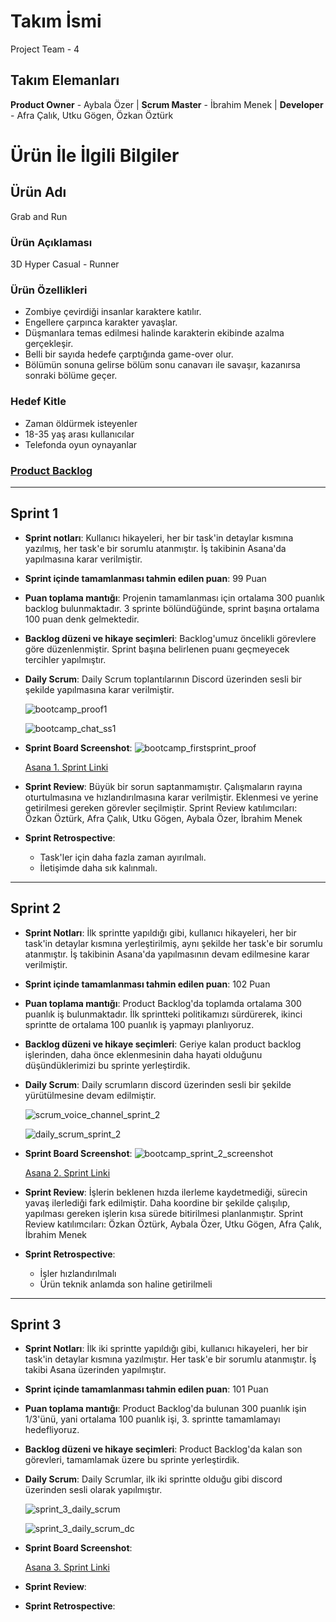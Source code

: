 # **Takım İsmi**
Project Team - 4

## Takım Elemanları
**Product Owner** - Aybala Özer | 
**Scrum Master** -  İbrahim Menek |
**Developer** -  Afra Çalık,  Utku Gögen,  Özkan Öztürk 

# Ürün İle İlgili Bilgiler

## Ürün Adı
Grab and Run

### Ürün Açıklaması
3D Hyper Casual - Runner

### Ürün Özellikleri 
- Zombiye çevirdiği insanlar karaktere katılır.
- Engellere çarpınca karakter yavaşlar.
- Düşmanlara temas edilmesi halinde karakterin ekibinde azalma gerçekleşir.
- Belli bir sayıda hedefe çarptığında game-over olur.
- Bölümün sonuna gelirse bölüm sonu canavarı ile savaşır, kazanırsa sonraki bölüme geçer.

### Hedef Kitle
- Zaman öldürmek isteyenler
- 18-35 yaş arası kullanıcılar
- Telefonda oyun oynayanlar

### [Product Backlog](https://app.asana.com/0/1202263160230748/board)

---

## Sprint 1

- **Sprint notları**: Kullanıcı hikayeleri, her bir task'in detaylar kısmına yazılmış, her task'e bir sorumlu atanmıştır. İş takibinin Asana'da yapılmasına karar verilmiştir.

- **Sprint içinde tamamlanması tahmin edilen puan**: 99 Puan

- **Puan toplama mantığı**: Projenin tamamlanması için ortalama 300 puanlık backlog bulunmaktadır. 3 sprinte bölündüğünde, sprint başına ortalama 100 puan denk gelmektedir.

- **Backlog düzeni ve hikaye seçimleri**: Backlog'umuz öncelikli görevlere göre düzenlenmiştir. Sprint başına belirlenen puanı geçmeyecek tercihler yapılmıştır.

- **Daily Scrum**: Daily Scrum toplantılarının Discord üzerinden sesli bir şekilde yapılmasına karar verilmiştir. 

  ![bootcamp_proof1](https://user-images.githubusercontent.com/90201048/167458822-83b4d0c5-401f-4363-bf25-607533139c65.png)

  ![bootcamp_chat_ss1](https://user-images.githubusercontent.com/90201048/167482374-fa17ae03-90a2-4fb2-bd96-632d4df540b8.png)


- **Sprint Board Screenshot**: ![bootcamp_firstsprint_proof](https://user-images.githubusercontent.com/90201048/167483521-baf1ceb7-d95b-4adb-b65d-9e07c2e994df.png)

  [Asana 1. Sprint Linki](https://app.asana.com/0/1202192740989048/board)

- **Sprint Review**: Büyük bir sorun saptanmamıştır. Çalışmaların rayına oturtulmasına ve hızlandırılmasına karar verilmiştir. Eklenmesi ve yerine getirilmesi gereken görevler seçilmiştir. 
Sprint Review katılımcıları: Özkan Öztürk, Afra Çalık, Utku Gögen, Aybala Özer, İbrahim Menek

- **Sprint Retrospective**:
  - Task'ler için daha fazla zaman ayırılmalı.
  - İletişimde daha sık kalınmalı.

---

## Sprint 2

- **Sprint Notları**: İlk sprintte yapıldığı gibi, kullanıcı hikayeleri, her bir task'in detaylar kısmına yerleştirilmiş, aynı şekilde her task'e bir sorumlu atanmıştır. İş takibinin Asana'da yapılmasının devam edilmesine karar verilmiştir.

- **Sprint içinde tamamlanması tahmin edilen puan**: 102 Puan

- **Puan toplama mantığı**: Product Backlog'da toplamda ortalama 300 puanlık iş bulunmaktadır. İlk sprintteki politikamızı sürdürerek, ikinci sprintte de ortalama 100 puanlık iş yapmayı planlıyoruz.

- **Backlog düzeni ve hikaye seçimleri**: Geriye kalan product backlog işlerinden, daha önce eklenmesinin daha hayati olduğunu düşündüklerimizi bu sprinte yerleştirdik.

- **Daily Scrum**: Daily scrumların discord üzerinden sesli bir şekilde yürütülmesine devam edilmiştir.

  ![scrum_voice_channel_sprint_2](https://user-images.githubusercontent.com/90201048/169775949-71a66e0e-9ab9-4eb6-bcc2-f20e287a2f03.jpg)

  ![daily_scrum_sprint_2](https://user-images.githubusercontent.com/90201048/169775095-aaba75d6-5738-48d2-a119-4259e547b917.png)

- **Sprint Board Screenshot**: ![bootcamp_sprint_2_screenshot](https://user-images.githubusercontent.com/90201048/169773051-df953aef-d298-4f69-973a-8aad16b7def0.png)

  [Asana 2. Sprint Linki](https://app.asana.com/0/1202263216320457/board)

- **Sprint Review**: İşlerin beklenen hızda ilerleme kaydetmediği, sürecin yavaş ilerlediği fark edilmiştir. Daha koordine bir şekilde çalışılıp, yapılması gereken işlerin kısa sürede bitirilmesi planlanmıştır. Sprint Review katılımcıları: Özkan Öztürk, Aybala Özer, Utku Gögen, Afra Çalık, İbrahim Menek

- **Sprint Retrospective**:

  - İşler hızlandırılmalı
  - Ürün teknik anlamda son haline getirilmeli

---

## Sprint 3

- **Sprint Notları**: İlk iki sprintte yapıldığı gibi, kullanıcı hikayeleri, her bir task'in detaylar kısmına yazılmıştır. Her task'e bir sorumlu atanmıştır. İş takibi Asana üzerinden yapılmıştır.

- **Sprint içinde tamamlanması tahmin edilen puan**: 101 Puan

- **Puan toplama mantığı**: Product Backlog'da bulunan 300 puanlık işin 1/3'ünü, yani ortalama 100 puanlık işi, 3. sprintte tamamlamayı hedefliyoruz.

- **Backlog düzeni ve hikaye seçimleri**: Product Backlog'da kalan son görevleri, tamamlamak üzere bu sprinte yerleştirdik.

- **Daily Scrum**: Daily Scrumlar, ilk iki sprintte olduğu gibi discord üzerinden sesli olarak yapılmıştır.

  ![sprint_3_daily_scrum](https://user-images.githubusercontent.com/90201048/172054557-3f84f454-e5d3-4b4d-8d03-e46b1429fb6c.png)

  ![sprint_3_daily_scrum_dc](https://user-images.githubusercontent.com/90201048/172055013-da6cd6d9-81e1-4615-96f9-8bfe098b9bcf.png)

- **Sprint Board Screenshot**:

  [Asana 3. Sprint Linki](https://app.asana.com/0/1202342425101357/1202342425101403)

- **Sprint Review**:

- **Sprint Retrospective**:

